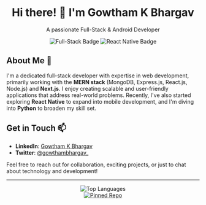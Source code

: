 <div align="center">
  <h1>Hi there! 👋 I'm Gowtham K Bhargav</h1>
  <p>A passionate Full-Stack & Android Developer</p>
  <img src="https://img.shields.io/badge/Full--Stack-Gray?style=for-the-badge" alt="Full-Stack Badge">
  <img src="https://img.shields.io/badge/React%20Native-Purple?style=for-the-badge" alt="React Native Badge">
</div>


## About Me 🚀

I'm a dedicated full-stack developer with expertise in web development, primarily working with the **MERN stack** (MongoDB, Express.js, React.js, Node.js) and **Next.js**. I enjoy creating scalable and user-friendly applications that address real-world problems. Recently, I've also started exploring **React Native** to expand into mobile development, and I'm diving into **Python** to broaden my skill set.

## Get in Touch 📫

- **LinkedIn**: [Gowtham K Bhargav](https://linkedin.com/in/gowthamkbhargav)
- **Twitter**: [@gowthambhargav_](https://twitter.com/gowthambhargav_)

Feel free to reach out for collaboration, exciting projects, or just to chat about technology and development!

---

<div align="center">
  <img src="https://github-readme-stats.vercel.app/api/top-langs/?username=gowthambhargav&layout=compact" alt="Top Languages">
  <br />
  <a href="https://github.com/gowthambhargav/rust-learning-path">
    <img src="https://github-readme-stats.vercel.app/api/pin/?username=gowthambhargav&repo=rust-learning-path&show_owner=true" alt="Pinned Repo" />
  </a>
</div>
